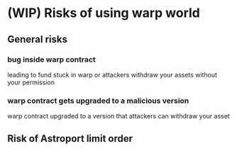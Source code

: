 # (WIP) Risks of using warp world

## General risks

### bug inside warp contract

leading to fund stuck in warp or attackers withdraw your assets without your permission

### warp contract gets upgraded to a malicious version

warp contract upgraded to a version that attackers can withdraw your asset

## Risk of Astroport limit order
